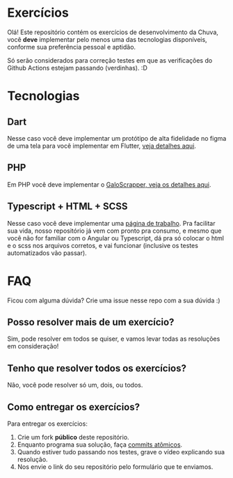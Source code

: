 # Exercícios

Olá! Este repositório contém os exercícios de desenvolvimento da Chuva, você **deve** implementar pelo menos uma das tecnologias disponíveis, conforme sua preferência pessoal e aptidão.

Só serão considerados para correção testes em que as verificações do Github Actions estejam passando (verdinhas). :D


# Tecnologias
## Dart
Nesse caso você deve implementar um protótipo de alta fidelidade no figma de uma tela para você implementar em Flutter, [veja detalhes aqui](https://github.com/chuva-inc/exercicios-2023/tree/master/dart/).

## PHP
Em PHP você deve implementar o [GaloScrapper, veja os detalhes aqui](https://github.com/chuva-inc/exercicios-2023/tree/master/php/src/WebScrapping).

## Typescript + HTML + SCSS
Nesse caso você deve implementar uma [página de trabalho](https://github.com/chuva-inc/exercicios-2023/tree/master/ts). Pra facilitar sua vida, nosso repositório já vem com pronto pra consumo, e mesmo que você não for familiar com o Angular ou Typescript, dá pra só colocar o html e o scss nos arquivos corretos, e vai funcionar (inclusive os testes automatizados vão passar).

# FAQ
Ficou com alguma dúvida? Crie uma issue nesse repo com a sua dúvida :)

## Posso resolver mais de um exercício?
Sim, pode resolver em todos se quiser, e vamos levar todas as resoluções em consideração!

## Tenho que resolver todos os exercícios?
Não, você pode resolver só um, dois, ou todos.

## Como entregar os exercícios?

Para entregar os exercícios:

1. Crie um fork **público** deste repositório.
2. Enquanto programa sua solução, faça [commits atômicos](https://en.wikipedia.org/wiki/Atomic_commit).
3. Quando estiver tudo passando nos testes, grave o vídeo explicando sua resolução.
4. Nos envie o link do seu repositório pelo formulário que te enviamos.
